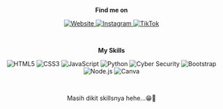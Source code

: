 <p align="center">
  <strong>Find me on</strong>
</p>

<p align="center">
  <a href="https://dafaalfiansya.web.id">
    <img src="https://img.shields.io/badge/Website-000000?style=for-the-badge&logo=About.me&logoColor=white" alt="Website" />
  </a>
  <a href="https://instagram.com/dapboyss25">
    <img src="https://img.shields.io/badge/Instagram-000000?style=for-the-badge&logo=Instagram&logoColor=white" alt="Instagram" />
  </a>
  <a href="https://www.tiktok.com/@dp_spele">
    <img src="https://img.shields.io/badge/TikTok-000000?style=for-the-badge&logo=TikTok&logoColor=white" alt="TikTok" />
  </a>
</p>

<br />

<p align="center">
  <strong>My Skills</strong>
</p>

<p align="center">
  <img src="https://img.shields.io/badge/HTML5-E34F26?style=for-the-badge&logo=html5&logoColor=white" alt="HTML5" />
  <img src="https://img.shields.io/badge/CSS3-1572B6?style=for-the-badge&logo=css3&logoColor=white" alt="CSS3" />
  <img src="https://img.shields.io/badge/JavaScript-F7DF1E?style=for-the-badge&logo=javascript&logoColor=black" alt="JavaScript" />
  <img src="https://img.shields.io/badge/Python-3776AB?style=for-the-badge&logo=python&logoColor=white" alt="Python" />
  <img src="https://img.shields.io/badge/Cyber%20Security-000000?style=for-the-badge&logo=HackTheBox&logoColor=white" alt="Cyber Security" />
  <img src="https://img.shields.io/badge/Bootstrap-563D7C?style=for-the-badge&logo=bootstrap&logoColor=white" alt="Bootstrap" />
  <img src="https://img.shields.io/badge/Node.js-339933?style=for-the-badge&logo=nodedotjs&logoColor=white" alt="Node.js" />
  <img src="https://img.shields.io/badge/Canva-00C4CC?style=for-the-badge&logo=canva&logoColor=white" alt="Canva" />
</p>

<br />

<p align="center">
  Masih dikit skillsnya hehe...😁🗿
</p>
